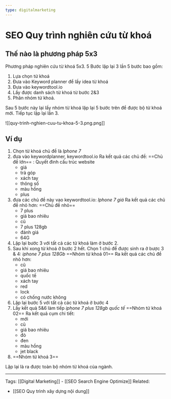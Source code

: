 ```yaml
---
type: digitalmarketing
---
```

# SEO Quy trình nghiên cứu từ khoá
## Thế nào là phương pháp 5x3
Phương pháp nghiên cứu từ khoá 5x3. 5 Bước lặp lại 3 lần
5 bước bao gồm:
1. Lựa chọn từ khoá
2. Đưa vào Keyword planner để lấy idea từ khoá
3. Đưa vào keywordtool.io
4. Lấy được danh sách từ khoá từ bước 2&3
5. Phân nhóm từ khoá.

Sau 5 bước này lại lấy nhóm từ khoá lặp lại 5 bước trên để được bộ từ khoá mới. Tiếp tục lặp lại lần 3.

![[quy-trinh-nghien-cuu-tu-khoa-5-3.png.png]]

## Ví dụ
1. Chọn từ khoá chủ đề là _Iphone 7_ 
2. đưa vào keywordplanner, keywordtool.io 
	Ra kết quả các chủ đề: ==Chủ đề lớn== : Quyết đinh cấu trúc website 
	- giá
	- trả góp
	- xách tay 
	- thông số
	- màu hồng
	- plus
3. đưa các chủ đề này vao keywordtool.io: _Iphone 7 giá_
	Ra kết quả các chủ đề nhỏ hơn: ==Chủ đề nhỏ==
	- 7 plus
	- giá bao nhiêu
	- cũ
	- 7 plus 128gb
	- đánh giá
	- 64G
4. Lặp lại bước 3 với tất cả các từ khoá làm ở bước 2. 
5. Sau khi xong từ khoá ở bước 2 hết. Chọn 1 chủ để được sinh ra ở bược 3 & 4: _iphone 7 plus 128Gb_ ==Nhóm từ khoá 01==
	Ra kết quả các chủ đề nhỏ hơn: 
	- cũ
	- giá bao nhiêu
	- quốc tế
	- xách tay
	- red
	- lock
	- có chống nước không
6. Lặp lại bước 5 với tất cả các từ khoá ở bước 4
7. Lấy kết quả 5&6 làm tiếp _iphone 7 plus 128gb quốc tế_ ==Nhóm từ khoá 02==
	Ra kết quả cụm chi tiết:
	- mới
	- cũ
	- giá bao nhiêu
	- đỏ
	- đen
	- màu hồng
	- jet black
8. ==Nhóm từ khoá 3==	

Lặp lại là ra được toàn bộ nhóm từ khoá của ngành.

---
Tags: [[Digital Marketing]] - [[SEO Search Engine Optimize]]
Related:
- [[SEO Quy trình xây dựng nội dung]]
 
